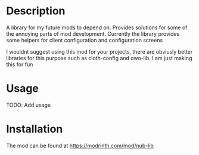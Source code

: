 # Description
A library for my future mods to depend on.
Provides solutions for some of the annoying parts of mod development.
Currently the library provides some helpers for client configuration and configuration screens

I wouldnt suggest using this mod for your projects, there are obviusly better libraries for this purpose such as cloth-config and owo-lib.
I am just making this for fun

# Usage
TODO: Add usage

# Installation
The mod can be found at https://modrinth.com/mod/nub-lib

